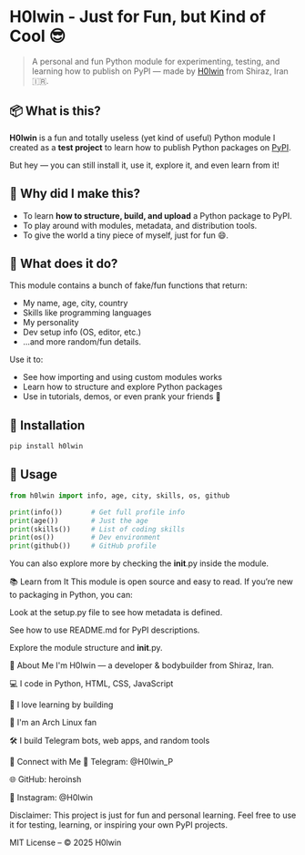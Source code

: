 # H0lwin - Just for Fun, but Kind of Cool 😎

> A personal and fun Python module for experimenting, testing, and learning how to publish on PyPI — made by [H0lwin](https://t.me/H0lwin_P) from Shiraz, Iran 🇮🇷.

## 📦 What is this?

**H0lwin** is a fun and totally useless (yet kind of useful) Python module I created as a **test project** to learn how to publish Python packages on [PyPI](https://pypi.org/).

But hey — you can still install it, use it, explore it, and even learn from it!

## 🧠 Why did I make this?

- To learn **how to structure, build, and upload** a Python package to PyPI.
- To play around with modules, metadata, and distribution tools.
- To give the world a tiny piece of myself, just for fun 😄.

## 🔧 What does it do?

This module contains a bunch of fake/fun functions that return:

- My name, age, city, country
- Skills like programming languages
- My personality
- Dev setup info (OS, editor, etc.)
- ...and more random/fun details.

Use it to:

- See how importing and using custom modules works
- Learn how to structure and explore Python packages
- Use in tutorials, demos, or even prank your friends 👻

## 🚀 Installation

```bash
pip install h0lwin
```

## 🧪 Usage

```python
from h0lwin import info, age, city, skills, os, github

print(info())       # Get full profile info
print(age())        # Just the age
print(skills())     # List of coding skills
print(os())         # Dev environment
print(github())     # GitHub profile
```

You can also explore more by checking the __init__.py inside the module.

📚 Learn from It
This module is open source and easy to read. If you’re new to packaging in Python, you can:

Look at the setup.py file to see how metadata is defined.

See how to use README.md for PyPI descriptions.

Explore the module structure and __init__.py.

👤 About Me
I'm H0lwin — a developer & bodybuilder from Shiraz, Iran.

💻 I code in Python, HTML, CSS, JavaScript

🧠 I love learning by building

🐧 I'm an Arch Linux fan

🛠 I build Telegram bots, web apps, and random tools

🔗 Connect with Me
💬 Telegram: @H0lwin_P

🌐 GitHub: heroinsh

📸 Instagram: @H0lwin

Disclaimer: This project is just for fun and personal learning. Feel free to use it for testing, learning, or inspiring your own PyPI projects.

MIT License – © 2025 H0lwin

